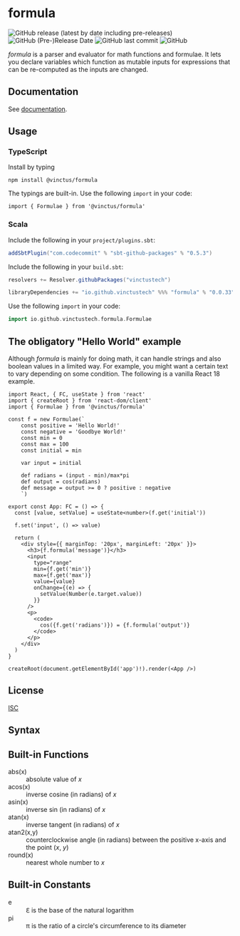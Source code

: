 formula
=======

![GitHub release (latest by date including pre-releases)](https://img.shields.io/github/v/release/vinctustech/formula?include_prereleases) ![GitHub (Pre-)Release Date](https://img.shields.io/github/release-date-pre/vinctustech/formula) ![GitHub last commit](https://img.shields.io/github/last-commit/vinctustech/formula) ![GitHub](https://img.shields.io/github/license/vinctustech/formula)

*formula* is a parser and evaluator for math functions and formulae. It lets you declare variables which function as mutable inputs for expressions that can be re-computed as the inputs are changed.

Documentation
-------------

See [documentation](https://vinctustech.github.io/formula/).

Usage
-----

### TypeScript

Install by typing

```shell
npm install @vinctus/formula
```

The typings are built-in. Use the following `import` in your code:

```
import { Formulae } from '@vinctus/formula'
```

### Scala

Include the following in your `project/plugins.sbt`:

```sbt
addSbtPlugin("com.codecommit" % "sbt-github-packages" % "0.5.3")
```

Include the following in your `build.sbt`:

```sbt
resolvers += Resolver.githubPackages("vinctustech")

libraryDependencies += "io.github.vinctustech" %%% "formula" % "0.0.33"
```

Use the following `import` in your code:

```scala
import io.github.vinctustech.formula.Formulae
```

The obligatory "Hello World" example
------------------------------------

Although *formula* is mainly for doing math, it can handle strings and also boolean values in a limited way. For example, you might want a certain text to vary depending on some condition. The following is a vanilla React 18 example.

```tsx
import React, { FC, useState } from 'react'
import { createRoot } from 'react-dom/client'
import { Formulae } from '@vinctus/formula'

const f = new Formulae(`
    const positive = 'Hello World!'
    const negative = 'Goodbye World!'
    const min = 0
    const max = 100
    const initial = min
    
    var input = initial
    
    def radians = (input - min)/max*pi
    def output = cos(radians)
    def message = output >= 0 ? positive : negative
    `)

export const App: FC = () => {
  const [value, setValue] = useState<number>(f.get('initial'))

  f.set('input', () => value)

  return (
    <div style={{ marginTop: '20px', marginLeft: '20px' }}>
      <h3>{f.formula('message')}</h3>
      <input
        type="range"
        min={f.get('min')}
        max={f.get('max')}
        value={value}
        onChange={(e) => {
          setValue(Number(e.target.value))
        }}
      />
      <p>
        <code>
          cos({f.get('radians')}) = {f.formula('output')}
        </code>
      </p>
    </div>
  )
}

createRoot(document.getElementById('app')!).render(<App />)
```

License
-------

[ISC](https://github.com/vinctustech/formula/blob/main/LICENSE)

Syntax
------

Built-in Functions
------------------

<dl>
    <dt>abs(x)</dt><dd>absolute value of <i>x</i></dd>
    <dt>acos(x)</dt><dd>inverse cosine (in radians) of <i>x</i></dd>
    <dt>asin(x)</dt><dd>inverse sin (in radians) of <i>x</i></dd>
    <dt>atan(x)</dt><dd>inverse tangent (in radians) of <i>x</i></dd>
    <dt>atan2(x,y)</dt><dd>counterclockwise angle (in radians) between the positive x-axis and the point (<i>x</i>, <i>y</i>)</dd>
    <dt></dt><dd></dd>
    <dt></dt><dd></dd>
    <dt></dt><dd></dd>
    <dt></dt><dd></dd>
    <dt></dt><dd></dd>
    <dt></dt><dd></dd>
    <dt></dt><dd></dd>
    <dt></dt><dd></dd>
    <dt>round(x)</dt><dd>nearest whole number to <i>x</i></dd>
    <dt></dt><dd></dd>
    <dt></dt><dd></dd>
    <dt></dt><dd></dd>
    <dt></dt><dd></dd>
</dl>

Built-in Constants
------------------

<dl>
    <dt>e</dt><dd>&#8455; is the base of the natural logarithm</dd>
    <dt>pi</dt><dd>π is the ratio of a circle's circumference to its diameter</dd>
</dl>
